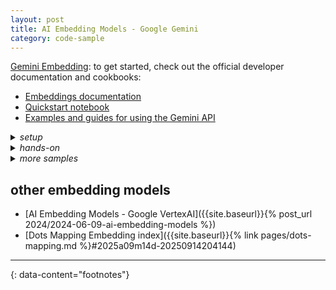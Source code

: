 ```yaml
---
layout: post
title: AI Embedding Models - Google Gemini
category: code-sample
---
```


[Gemini Embedding](https://ai.google.dev/gemini-api/docs/embeddings):
to get started, check out the official developer documentation and cookbooks:
- [Embeddings documentation](https://ai.google.dev/gemini-api/docs/embeddings)
- [Quickstart notebook](https://github.com/google-gemini/cookbook/blob/05b617f8fc6f8753361330b14d4bfc9461b2be54/quickstarts/Embeddings.ipynb)
- [Examples and guides for using the Gemini API](https://github.com/google-gemini/cookbook)

<details markdown="block">
<summary><i>setup</i></summary>

```sh
# mkdir $(date +%Ya%mm%dd-%Hh%M%S)
mkdir $(date +%Ya%mm%dd-%Hh%Mm%Ss)
python3 -m venv env-embeddings
source env-embeddings/bin/activate

# `-I`  Ignore the installed packages, overwriting them.
# `-U`  Upgrade all specified packages to the newest available version.

pip3 install -U google-genai==1.36.0
pip3 install --upgrade --force-reinstall google-genai
pip3 show google-genai
pip3 index versions google-genai
```
</details>

<details markdown="block">
<summary><i>hands-on</i></summary>

```python
from google import genai
client = genai.Client()
result = client.models.embed_content(
        model="gemini-embedding-001",
        contents="What is the meaning of life?")
print(result.embeddings)
```

```bash
GEMINI_API_KEY=xxxxxxxxxxxxxxxxxxxxxxxxxxxxxxxxxxxxxxx \
  python3 gemini-ai.py
```
</details>

<details markdown="block">
<summary><i>more samples</i></summary>

**Generating embeddings**
```python
from google import genai
client = genai.Client()
result = client.models.embed_content(
        model="gemini-embedding-001",
        contents= [
          "What is the meaning of life?",
          "What is the purpose of existence?",
          "How do I bake a cake?"
        ])
for embedding in result.embeddings:
  print(embedding)
```

**Controlling embedding size**
```python
from google import genai
from google.genai import types
client = genai.Client()
result = client.models.embed_content(
  model="gemini-embedding-001",
  contents="What is the meaning of life?",
  config=types.EmbedContentConfig(output_dimensionality=768)
)
[embedding_obj] = result.embeddings
embedding_length = len(embedding_obj.values)
print(f"Length of embedding: {embedding_length}")
```

```bash
GEMINI_API_KEY=xxxxxxxxxxxxxxxxxxxxxxxxxxxxxxxxxxxxxxx \
  python3 gemini-ai.py
```
</details>


## other embedding models

- [AI Embedding Models - Google VertexAI]({{site.baseurl}}{% post_url 2024/2024-06-09-ai-embedding-models %})
- [Dots Mapping Embedding index]({{site.baseurl}}{% link pages/dots-mapping.md %}#2025a09m14d-20250914204144)

---
{: data-content="footnotes"}

[^1]: [Free GenAI APIs You Can Use in 2024](https://levelup.gitconnected.com/free-genai-apis-you-can-use-in-2024-3e71f406338b)
[^2]: [Google - API key](https://makersuite.google.com/app/apikey)
[^3]: [Google AI Studio - API key](https://aistudio.google.com/app/apikey)
